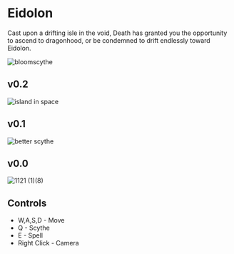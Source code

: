 # Eidolon

Cast upon a drifting isle in the void, Death has granted you the opportunity to ascend to dragonhood, or be condemned to drift endlessly toward Eidolon.

![bloomscythe](https://github.com/user-attachments/assets/242617d9-403b-4d6b-b380-9c3c36c3945c)






## v0.2
![island in space](https://github.com/user-attachments/assets/59274513-1c79-44ea-ab8b-1e81c81812d8)

## v0.1
![better scythe](https://github.com/user-attachments/assets/974f8599-24f1-45c0-a624-ba313d6ced2b)

## v0.0
![1121 (1)(8)](https://github.com/user-attachments/assets/9247e7c6-6cd0-4a21-8616-d08d82f591cf)

## Controls
- W,A,S,D - Move
- Q - Scythe 
- E - Spell 
- Right Click - Camera
